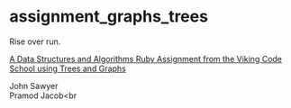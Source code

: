 # assignment_graphs_trees
Rise over run.

[A Data Structures and Algorithms Ruby Assignment from the Viking Code School using Trees and Graphs](http://www.vikingcodeschool.com)

John Sawyer<br>
Pramod Jacob<br
